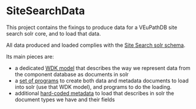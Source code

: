 # SiteSearchData
This project contains the fixings to produce data for a VEuPathDB site search solr core, and to load that data.

All data produced and loaded complies with the [Site Search solr schema](https://github.com/VEuPathDB/SolrDeployment/blob/master/configsets/site-search/conf).

Its main pieces are:
* a dedicated [WDK model](/Model/lib/wdk) that describes the way we represent data from the component database as documents in solr
* a [set of programs](Model/bin) to create both data and metadata documents to load into solr (use that WDK model), and programs to do the loading.
* additional [hard-coded metadata](Model/data) to load that describes in solr the document types we have and their fields

